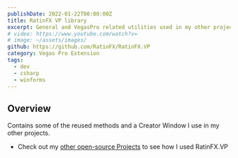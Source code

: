 ```yaml
---
publishDate: 2022-01-22T00:00:00Z
title: RatinFX VP library
excerpt: General and VegasPro related utilities used in my other projects.
# video: https://www.youtube.com/watch?v=
# image: ~/assets/images/
github: https://github.com/RatinFX/RatinFX.VP
category: Vegas Pro Extension
tags:
  - dev
  - csharp
  - winforms
---
```


## Overview

Contains some of the reused methods and a Creator Window I use in my other projects.

- Check out my [other open-source Projects](https://github.com/RatinFX?tab=repositories&q=vegas) to see how I used RatinFX.VP
